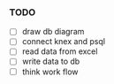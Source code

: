 ### TODO

- [ ] draw db diagram
- [ ] connect knex and psql
- [ ] read data from excel
- [ ] write data to db
- [ ] think work flow

